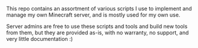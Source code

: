 This repo contains an assortment of various scripts I use to implement and manage my own Minecraft server, 
and is mostly used for my own use.

Server admins are free to use these scripts and tools and build new tools from them, but they are provided as-is, 
with no warranty, no support, and very little documentation :)
